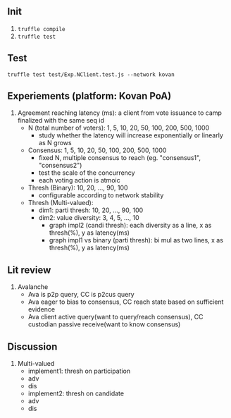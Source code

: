 ## Init
1. `truffle compile`
2. `truffle test`

## Test
`truffle test test/Exp.NClient.test.js --network kovan`

## Experiements (platform: Kovan PoA)
1. Agreement reaching latency (ms): a client from vote issuance to camp finalized with the same seq id 
    - N (total number of voters): 1, 5, 10, 20, 50, 100, 200, 500, 1000
        - study whether the latency will increase exponentially or linearly as N grows
    - Consensus: 1, 5, 10, 20, 50, 100, 200, 500, 1000
        - fixed N, multiple consensus to reach (eg. "consensus1", "consensus2")  
        - test the scale of the concurrency
        - each voting action is atmoic 
    - Thresh (Binary): 10, 20, ..., 90, 100
        - configurable according to network stability
    - Thresh (Multi-valued): 
        - dim1: parti thresh: 10, 20, ..., 90, 100
        - dim2: value diversity: 3, 4, 5, ..., 10
            - graph impl2 (candi thresh): each diversity as a line, x as thresh(%), y as latency(ms)
            - graph impl1 vs binary (parti thresh): bi mul as two lines, x as thresh(%), y as latency(ms)

## Lit review
1. Avalanche
    - Ava is p2p query, CC is p2cus query
    - Ava eager to bias to consensus, CC reach state based on sufficient evidence
    - Ava client active query(want to query/reach consensus), CC custodian passive receive(want to know consensus)

## Discussion
1. Multi-valued
    - implement1: thresh on participation
     - adv
     - dis
    - implement2: thresh on candidate
     - adv
     - dis